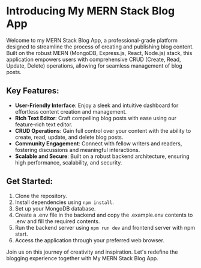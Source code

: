 # Introducing My MERN Stack Blog App

Welcome to my MERN Stack Blog App, a professional-grade platform designed to streamline the process of creating and publishing blog content. Built on the robust MERN (MongoDB, Express.js, React, Node.js) stack, this application empowers users with comprehensive CRUD (Create, Read, Update, Delete) operations, allowing for seamless management of blog posts.

## Key Features:
- **User-Friendly Interface**: Enjoy a sleek and intuitive dashboard for effortless content creation and management.
- **Rich Text Editor**: Craft compelling blog posts with ease using our feature-rich text editor.
- **CRUD Operations**: Gain full control over your content with the ability to create, read, update, and delete blog posts.
- **Community Engagement**: Connect with fellow writers and readers, fostering discussions and meaningful interactions.
- **Scalable and Secure**: Built on a robust backend architecture, ensuring high performance, scalability, and security.

## Get Started:
1. Clone the repository.
2. Install dependencies using `npm install`.
3. Set up your MongoDB database.
4. Create a .env file in the backend and copy the .example.env contents to .env and fill the required contents.
4. Run the backend server using `npm run dev` and frontend server with npm start.
5. Access the application through your preferred web browser.

Join us on this journey of creativity and inspiration. Let's redefine the blogging experience together with My MERN Stack Blog App.



